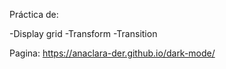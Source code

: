 Práctica de: 

-Display grid
-Transform
-Transition 

Pagina:  https://anaclara-der.github.io/dark-mode/
